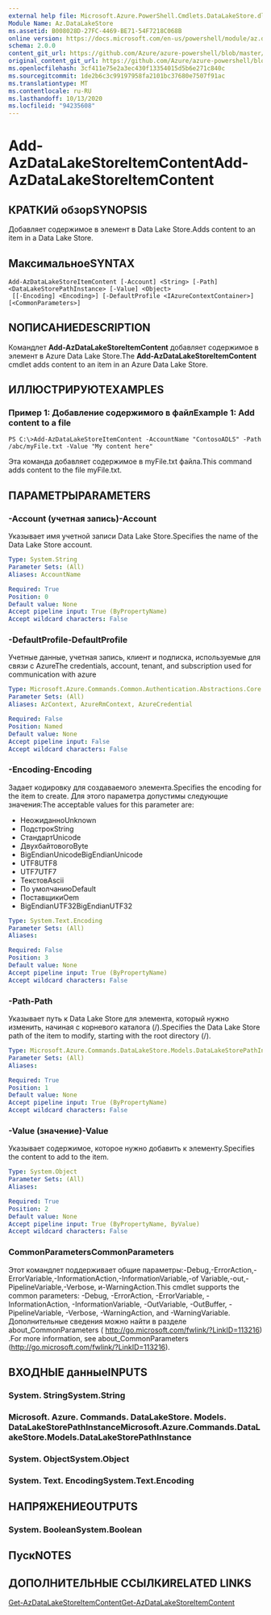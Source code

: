```yaml
---
external help file: Microsoft.Azure.PowerShell.Cmdlets.DataLakeStore.dll-Help.xml
Module Name: Az.DataLakeStore
ms.assetid: B008028D-27FC-4469-BE71-54F7218C068B
online version: https://docs.microsoft.com/en-us/powershell/module/az.datalakestore/add-azdatalakestoreitemcontent
schema: 2.0.0
content_git_url: https://github.com/Azure/azure-powershell/blob/master/src/DataLakeStore/DataLakeStore/help/Add-AzDataLakeStoreItemContent.md
original_content_git_url: https://github.com/Azure/azure-powershell/blob/master/src/DataLakeStore/DataLakeStore/help/Add-AzDataLakeStoreItemContent.md
ms.openlocfilehash: 3cf411e75e2a3ec430f13354015d5b6e271c840c
ms.sourcegitcommit: 1de2b6c3c99197958fa2101bc37680e7507f91ac
ms.translationtype: MT
ms.contentlocale: ru-RU
ms.lasthandoff: 10/13/2020
ms.locfileid: "94235608"
---
```

# <span data-ttu-id="3fb43-101">Add-AzDataLakeStoreItemContent</span><span class="sxs-lookup"><span data-stu-id="3fb43-101">Add-AzDataLakeStoreItemContent</span></span>

## <span data-ttu-id="3fb43-102">КРАТКИй обзор</span><span class="sxs-lookup"><span data-stu-id="3fb43-102">SYNOPSIS</span></span>
<span data-ttu-id="3fb43-103">Добавляет содержимое в элемент в Data Lake Store.</span><span class="sxs-lookup"><span data-stu-id="3fb43-103">Adds content to an item in a Data Lake Store.</span></span>

## <span data-ttu-id="3fb43-104">Максимальное</span><span class="sxs-lookup"><span data-stu-id="3fb43-104">SYNTAX</span></span>

```
Add-AzDataLakeStoreItemContent [-Account] <String> [-Path] <DataLakeStorePathInstance> [-Value] <Object>
 [[-Encoding] <Encoding>] [-DefaultProfile <IAzureContextContainer>] [<CommonParameters>]
```

## <span data-ttu-id="3fb43-105">NОПИСАНИЕ</span><span class="sxs-lookup"><span data-stu-id="3fb43-105">DESCRIPTION</span></span>
<span data-ttu-id="3fb43-106">Командлет **Add-AzDataLakeStoreItemContent** добавляет содержимое в элемент в Azure Data Lake Store.</span><span class="sxs-lookup"><span data-stu-id="3fb43-106">The **Add-AzDataLakeStoreItemContent** cmdlet adds content to an item in an Azure Data Lake Store.</span></span>

## <span data-ttu-id="3fb43-107">ИЛЛЮСТРИРУЮТ</span><span class="sxs-lookup"><span data-stu-id="3fb43-107">EXAMPLES</span></span>

### <span data-ttu-id="3fb43-108">Пример 1: Добавление содержимого в файл</span><span class="sxs-lookup"><span data-stu-id="3fb43-108">Example 1: Add content to a file</span></span>
```
PS C:\>Add-AzDataLakeStoreItemContent -AccountName "ContosoADLS" -Path /abc/myFile.txt -Value "My content here"
```

<span data-ttu-id="3fb43-109">Эта команда добавляет содержимое в myFile.txt файла.</span><span class="sxs-lookup"><span data-stu-id="3fb43-109">This command adds content to the file myFile.txt.</span></span>

## <span data-ttu-id="3fb43-110">ПАРАМЕТРЫ</span><span class="sxs-lookup"><span data-stu-id="3fb43-110">PARAMETERS</span></span>

### <span data-ttu-id="3fb43-111">-Account (учетная запись)</span><span class="sxs-lookup"><span data-stu-id="3fb43-111">-Account</span></span>
<span data-ttu-id="3fb43-112">Указывает имя учетной записи Data Lake Store.</span><span class="sxs-lookup"><span data-stu-id="3fb43-112">Specifies the name of the Data Lake Store account.</span></span>

```yaml
Type: System.String
Parameter Sets: (All)
Aliases: AccountName

Required: True
Position: 0
Default value: None
Accept pipeline input: True (ByPropertyName)
Accept wildcard characters: False
```

### <span data-ttu-id="3fb43-113">-DefaultProfile</span><span class="sxs-lookup"><span data-stu-id="3fb43-113">-DefaultProfile</span></span>
<span data-ttu-id="3fb43-114">Учетные данные, учетная запись, клиент и подписка, используемые для связи с Azure</span><span class="sxs-lookup"><span data-stu-id="3fb43-114">The credentials, account, tenant, and subscription used for communication with azure</span></span>

```yaml
Type: Microsoft.Azure.Commands.Common.Authentication.Abstractions.Core.IAzureContextContainer
Parameter Sets: (All)
Aliases: AzContext, AzureRmContext, AzureCredential

Required: False
Position: Named
Default value: None
Accept pipeline input: False
Accept wildcard characters: False
```

### <span data-ttu-id="3fb43-115">-Encoding</span><span class="sxs-lookup"><span data-stu-id="3fb43-115">-Encoding</span></span>
<span data-ttu-id="3fb43-116">Задает кодировку для создаваемого элемента.</span><span class="sxs-lookup"><span data-stu-id="3fb43-116">Specifies the encoding for the item to create.</span></span>
<span data-ttu-id="3fb43-117">Для этого параметра допустимы следующие значения:</span><span class="sxs-lookup"><span data-stu-id="3fb43-117">The acceptable values for this parameter are:</span></span>
- <span data-ttu-id="3fb43-118">Неожиданно</span><span class="sxs-lookup"><span data-stu-id="3fb43-118">Unknown</span></span>
- <span data-ttu-id="3fb43-119">Подстрок</span><span class="sxs-lookup"><span data-stu-id="3fb43-119">String</span></span>
- <span data-ttu-id="3fb43-120">Стандарт</span><span class="sxs-lookup"><span data-stu-id="3fb43-120">Unicode</span></span>
- <span data-ttu-id="3fb43-121">Двухбайтового</span><span class="sxs-lookup"><span data-stu-id="3fb43-121">Byte</span></span>
- <span data-ttu-id="3fb43-122">BigEndianUnicode</span><span class="sxs-lookup"><span data-stu-id="3fb43-122">BigEndianUnicode</span></span>
- <span data-ttu-id="3fb43-123">UTF8</span><span class="sxs-lookup"><span data-stu-id="3fb43-123">UTF8</span></span>
- <span data-ttu-id="3fb43-124">UTF7</span><span class="sxs-lookup"><span data-stu-id="3fb43-124">UTF7</span></span>
- <span data-ttu-id="3fb43-125">Текстов</span><span class="sxs-lookup"><span data-stu-id="3fb43-125">Ascii</span></span>
- <span data-ttu-id="3fb43-126">По умолчанию</span><span class="sxs-lookup"><span data-stu-id="3fb43-126">Default</span></span>
- <span data-ttu-id="3fb43-127">Поставщики</span><span class="sxs-lookup"><span data-stu-id="3fb43-127">Oem</span></span>
- <span data-ttu-id="3fb43-128">BigEndianUTF32</span><span class="sxs-lookup"><span data-stu-id="3fb43-128">BigEndianUTF32</span></span>

```yaml
Type: System.Text.Encoding
Parameter Sets: (All)
Aliases:

Required: False
Position: 3
Default value: None
Accept pipeline input: True (ByPropertyName)
Accept wildcard characters: False
```

### <span data-ttu-id="3fb43-129">-Path</span><span class="sxs-lookup"><span data-stu-id="3fb43-129">-Path</span></span>
<span data-ttu-id="3fb43-130">Указывает путь к Data Lake Store для элемента, который нужно изменить, начиная с корневого каталога (/).</span><span class="sxs-lookup"><span data-stu-id="3fb43-130">Specifies the Data Lake Store path of the item to modify, starting with the root directory (/).</span></span>

```yaml
Type: Microsoft.Azure.Commands.DataLakeStore.Models.DataLakeStorePathInstance
Parameter Sets: (All)
Aliases:

Required: True
Position: 1
Default value: None
Accept pipeline input: True (ByPropertyName)
Accept wildcard characters: False
```

### <span data-ttu-id="3fb43-131">-Value (значение)</span><span class="sxs-lookup"><span data-stu-id="3fb43-131">-Value</span></span>
<span data-ttu-id="3fb43-132">Указывает содержимое, которое нужно добавить к элементу.</span><span class="sxs-lookup"><span data-stu-id="3fb43-132">Specifies the content to add to the item.</span></span>

```yaml
Type: System.Object
Parameter Sets: (All)
Aliases:

Required: True
Position: 2
Default value: None
Accept pipeline input: True (ByPropertyName, ByValue)
Accept wildcard characters: False
```

### <span data-ttu-id="3fb43-133">CommonParameters</span><span class="sxs-lookup"><span data-stu-id="3fb43-133">CommonParameters</span></span>
<span data-ttu-id="3fb43-134">Этот командлет поддерживает общие параметры:-Debug,-ErrorAction,-ErrorVariable,-InformationAction,-InformationVariable,-of Variable,-out,-PipelineVariable,-Verbose, и-WarningAction.</span><span class="sxs-lookup"><span data-stu-id="3fb43-134">This cmdlet supports the common parameters: -Debug, -ErrorAction, -ErrorVariable, -InformationAction, -InformationVariable, -OutVariable, -OutBuffer, -PipelineVariable, -Verbose, -WarningAction, and -WarningVariable.</span></span> <span data-ttu-id="3fb43-135">Дополнительные сведения можно найти в разделе about_CommonParameters ( http://go.microsoft.com/fwlink/?LinkID=113216) .</span><span class="sxs-lookup"><span data-stu-id="3fb43-135">For more information, see about_CommonParameters (http://go.microsoft.com/fwlink/?LinkID=113216).</span></span>

## <span data-ttu-id="3fb43-136">ВХОДНЫЕ данные</span><span class="sxs-lookup"><span data-stu-id="3fb43-136">INPUTS</span></span>

### <span data-ttu-id="3fb43-137">System. String</span><span class="sxs-lookup"><span data-stu-id="3fb43-137">System.String</span></span>

### <span data-ttu-id="3fb43-138">Microsoft. Azure. Commands. DataLakeStore. Models. DataLakeStorePathInstance</span><span class="sxs-lookup"><span data-stu-id="3fb43-138">Microsoft.Azure.Commands.DataLakeStore.Models.DataLakeStorePathInstance</span></span>

### <span data-ttu-id="3fb43-139">System. Object</span><span class="sxs-lookup"><span data-stu-id="3fb43-139">System.Object</span></span>

### <span data-ttu-id="3fb43-140">System. Text. Encoding</span><span class="sxs-lookup"><span data-stu-id="3fb43-140">System.Text.Encoding</span></span>

## <span data-ttu-id="3fb43-141">НАПРЯЖЕНИЕ</span><span class="sxs-lookup"><span data-stu-id="3fb43-141">OUTPUTS</span></span>

### <span data-ttu-id="3fb43-142">System. Boolean</span><span class="sxs-lookup"><span data-stu-id="3fb43-142">System.Boolean</span></span>

## <span data-ttu-id="3fb43-143">Пуск</span><span class="sxs-lookup"><span data-stu-id="3fb43-143">NOTES</span></span>

## <span data-ttu-id="3fb43-144">ДОПОЛНИТЕЛЬНЫЕ ССЫЛКИ</span><span class="sxs-lookup"><span data-stu-id="3fb43-144">RELATED LINKS</span></span>

[<span data-ttu-id="3fb43-145">Get-AzDataLakeStoreItemContent</span><span class="sxs-lookup"><span data-stu-id="3fb43-145">Get-AzDataLakeStoreItemContent</span></span>](./Get-AzDataLakeStoreItemContent.md)


